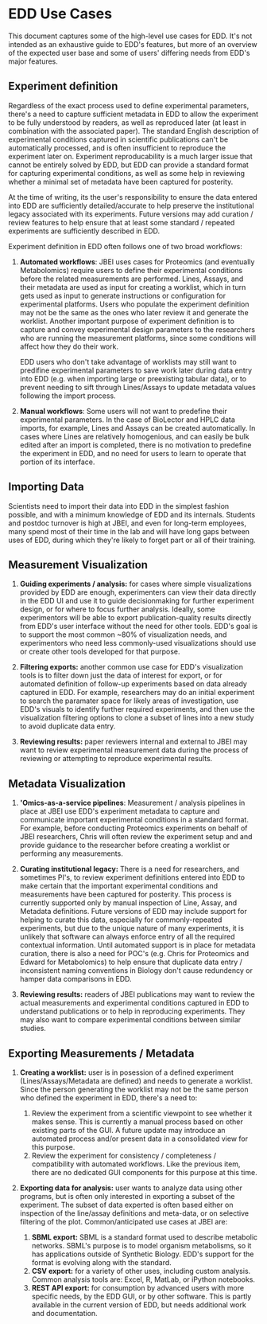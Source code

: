 # EDD Use Cases

This document captures some of the high-level use cases for EDD. It's not intended as an exhaustive
guide to EDD's features, but more of an overview of the expected user base and some of users'
differing needs from EDD's major features.

## Experiment definition

Regardless of the exact process used to define experimental parameters, there's a need to capture
sufficient metadata in EDD to allow the experiment to be fully understood by readers, as well as
reproduced later (at least in combination with the associated paper). The standard English
description of experimental conditions captured in scientific publications can't be automatically
processed, and is often insufficient to reproduce the experiment later on. Experiment
reproducability is a much larger issue that cannot be entirely solved by EDD, but EDD can provide a
standard format for capturing experimental conditions, as well as some help in reviewing whether a
minimal set of metadata have been captured for posterity.

At the time of writing, its the user's responsibility to ensure the data entered into EDD are
sufficiently detailed/accurate to help preserve the institutional legacy associated with its
experiments. Future versions may add curation / review features to help ensure that at least some
standard / repeated experiments are sufficiently described in EDD.

Experiment definition in EDD often follows one of two broad workflows:

1. __Automated workflows__: JBEI uses cases for Proteomics (and eventually Metabolomics) require
   users to define their experimental conditions before the related measurements are performed.
   Lines, Assays, and their metadata are used as input for creating a worklist, which in turn gets
   used as input to generate instructions or configuration for experimental platforms. Users who
   populate the experiment definition may not be the same as the ones who later review it and
   generate the worklist. Another important purpose of experiment definition is to capture and
   convey experimental design parameters to the researchers who are running the measurement
   platforms, since some conditions will affect how they do their work.

   EDD users who don't take advantage of worklists may still want to predifine experimental
   parameters to save work later during data entry into EDD (e.g. when importing large or
   preexisting tabular data), or to prevent needing to sift through Lines/Assays to update metadata
   values following the import process.

2. __Manual workflows__: Some users will not want to predefine their experimental parameters. In
   the case of BioLector and HPLC data imports, for example, Lines and Assays can be created
   automatically. In cases where Lines are relatively homogenious, and can easily be bulk edited
   after an import is completed, there is no motivation to predefine the experiment in EDD, and no
   need for users to learn to operate that portion of its interface.


## Importing Data

Scientists need to import their data into EDD in the simplest fashion possible, and with a minimum
knowledge of EDD and its internals. Students and postdoc turnover is high at JBEI, and even for
long-term employees, many spend most of their time in the lab and will have long gaps between uses
of EDD, during which they're likely to forget part or all of their training.

## Measurement Visualization

 1. __Guiding experiments / analysis:__ for cases where simple visualizations provided by EDD are
    enough, experimenters can view their data directly in the EDD UI and use it to guide
    decisionmaking for further experiment design, or for where to focus further analysis. Ideally,
    some experimentors will be able to export publication-quality results directly from EDD's user
    interface without the need for other tools. EDD's goal is to support the most common ~80% of
    visualization needs, and experimentors who need less commonly-used visualizations should use or
    create other tools developed for that purpose.

 2. __Filtering exports:__ another common use case for EDD's visualization tools is to filter down
    just the data of interest for export, or for automated definition of follow-up experiments
    based on data already captured in EDD. For example, researchers may do an initial experiment to
    search the paramater space for likely areas of investigation, use EDD's visuals to identify
    further required experiments, and then use the visualization filtering options to clone a
    subset of lines into a new study to avoid duplicate data entry.

 3. __Reviewing results:__ paper reviewers internal and external to JBEI may want to review
    experimental measurement data during the process of reviewing or attempting to reproduce
    experimental results.

## Metadata Visualization

1. __'Omics-as-a-service pipelines__: Measurement / analysis pipelines in place at JBEI use EDD's
   experiment metadata to capture and communicate important experimental conditions in a standard
   format. For example, before conducting Proteomics experiments on behalf of JBEI researchers,
   Chris will often review the experiment setup and and provide guidance to the researcher before
   creating a worklist or performing any measurements.

2. __Curating institutional legacy:__ There is a need for researchers, and sometimes PI's, to
   review experiment definitions entered into EDD to make certain that the important experimental
   conditions and measurements have been captured for posterity. This process is currently
   supported only by manual inspection of Line, Assay, and Metadata definitions. Future versions of
   EDD may include support for helping to curate this data, especially for commonly-repeated
   experiments, but due to the unique nature of many experiments, it is unlikely that software can
   always enforce entry of all the required contextual information. Until automated support is in
   place for metadata curation, there is also a need for POC's (e.g. Chris for Proteomics and
   Edward for Metabolomics) to help ensure that duplicate data entry / inconsistent naming
   conventions in Biology don't cause redundency or hamper data comparisons in EDD.

 3. __Reviewing results:__ readers of JBEI publications may want to review the actual measurements
    and experimental conditions captured in EDD to understand publications or to help in
    reproducing experiments. They may also want to compare experimental conditions between
    similar studies.


## Exporting Measurements / Metadata

1. __Creating a worklist:__ user is in posession of a defined experiment (Lines/Assays/Metadata are
   defined) and needs to generate a worklist. Since the person generating the worklist may not be
   the same person who defined the experiment in EDD, there's a need to:
    
      1. Review the experiment from a scientific viewpoint to see whether it makes sense. This is
         currently a manual process based on other existing parts of the GUI. A future update may
         introduce an automated process and/or present data in a consolidated view for
         this purpose.
      2. Review the experiment for consistency / completeness / compatibility with
         automated workflows. Like the previous item, there are no dedicated GUI components for
         this purpose at this time.

2. __Exporting data for analysis:__ user wants to analyze data using other programs, but is often
   only interested in exporting a subset of the experiment. The subset of data experted is often
   based either on inspection of the line/assay definitions and meta-data, or on selective filtering
   of the plot. Common/anticipated use cases at JBEI are:

      1. __SBML export:__ SBML is a standard format used to describe metabolic networks. SBML's
         purpose is to model organism metabolisms, so it has applications outside of Synthetic
         Biology. EDD's support for the format is evolving along with the standard.
      2. __CSV export:__ for a variety of other uses, including custom analysis. Common analysis
         tools are: Excel, R, MatLab, or iPython notebooks.
      3. __REST API export:__ for consumption by advanced users with more specific needs, by the
         EDD GUI, or by other software. This is partly available in the current version of EDD, but
         needs additional work and documentation.
